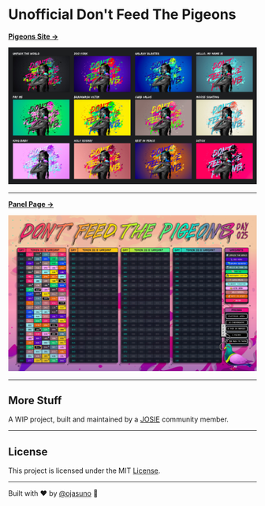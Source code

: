 # Unofficial Don't Feed The Pigeons

[**Pigeons Site →**](https://www.pigeons.monster/)

![12 Pigeons](public/_assets/_github/12-pigeons.jpeg)

---

[**Panel Page →**](https://www.pigeons.monster/panel/)

![Panel](public/_assets/_social/dftp.jpeg)

---

## More Stuff

A WIP project, built and maintained by a [JOSIE](https://josie.io/) community member.

---

## License

This project is licensed under the MIT [License](LICENSE).

---

Built with ❤️ by [@ojasuno](https://github.com/ojasuno) 🖖